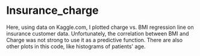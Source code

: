 # Insurance_charge
Here, using data on Kaggle.com, I plotted charge vs. BMI regression line on insurance customer data.
Unfortunately, the correlation between BMI and Charge was not strong to use it as a predictive function.
There are also other plots in this code, like histograms of patients' age.
